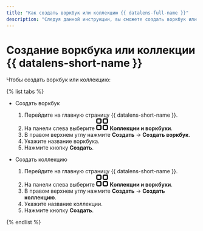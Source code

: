 ```yaml
---
title: "Как создать воркбук или коллекцию {{ datalens-full-name }}"
description: "Следуя данной инструкции, вы сможете создать воркбук или коллекцию {{ datalens-full-name }}." 
---
```


# Создание воркбука или коллекции {{ datalens-short-name }}

Чтобы создать воркбук или коллекцию:

{% list tabs %}

- Создать воркбук

  1. Перейдите на главную страницу {{ datalens-short-name }}.
  1. На панели слева выберите ![collections](../../_assets/datalens/collections.svg) **Коллекции и воркбуки**.
  1. В правом верхнем углу нажмите **Создать** → **Создать воркбук**.
  1. Укажите название воркбука.
  1. Нажмите кнопку **Создать**.

- Создать коллекцию

  1. Перейдите на главную страницу {{ datalens-short-name }}.
  1. На панели слева выберите ![collections](../../_assets/datalens/collections.svg) **Коллекции и воркбуки**.
  1. В правом верхнем углу нажмите **Создать** → **Создать коллекцию**.
  1. Укажите название коллекции.
  1. Нажмите кнопку **Создать**.

{% endlist %}
